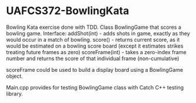 # UAFCS372-BowlingKata
Bowling Kata exercise done with TDD.
Class BowlingGame that scores a bowling game.
Interface:
addShot(int) - adds shots in game, exactly as they would occur in a match of bowling.
score() - returns current score, as it would be estimated on a bowling score board 
  (except it estimates strikes treating future frames as zero)
scoreFrame(int) - takes a zero-index frame number and returns the score of that individual frame (non-cumulative)

scoreFrame could be used to build a display board using a BowlingGame object.

Main.cpp provides for testing BowlingGame class with Catch C++ testing library.
